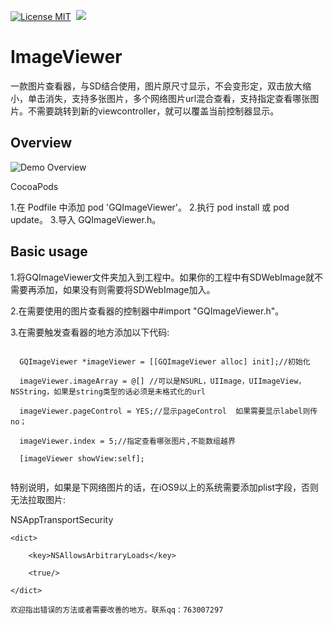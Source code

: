 [![License MIT](https://img.shields.io/badge/license-MIT-green.svg?style=flat)](https://raw.githubusercontent.com/angelcs1990/SRouter/master/LICENSE)&nbsp;
[![](https://img.shields.io/badge/platform-iOS-brightgreen.svg)](http://cocoapods.org/?q=SRouter)&nbsp;

# ImageViewer

一款图片查看器，与SD结合使用，图片原尺寸显示，不会变形定，双击放大缩小，单击消失，支持多张图片，多个网络图片url混合查看，支持指定查看哪张图片。不需要跳转到新的viewcontroller，就可以覆盖当前控制器显示。

## Overview

![Demo Overview](https://github.com/g763007297/ImageViewer/blob/master/Screenshot/demo.gif)

CocoaPods

1.在 Podfile 中添加 pod 'GQImageViewer'。
2.执行 pod install 或 pod update。
3.导入 GQImageViewer.h。

## Basic usage

1.将GQImageViewer文件夹加入到工程中。如果你的工程中有SDWebImage就不需要再添加，如果没有则需要将SDWebImage加入。

2.在需要使用的图片查看器的控制器中#import "GQImageViewer.h"。

3.在需要触发查看器的地方添加以下代码:
``` objc

  GQImageViewer *imageViewer = [[GQImageViewer alloc] init];//初始化
  
  imageViewer.imageArray = @[] //可以是NSURL，UIImage，UIImageView，NSString，如果是string类型的话必须是未格式化的url
  
  imageViewer.pageControl = YES;//显示pageControl  如果需要显示label则传no；
  
  imageViewer.index = 5;//指定查看哪张图片,不能数组越界
  
  [imageViewer showView:self];
  
```

  特别说明，如果是下网络图片的话，在iOS9以上的系统需要添加plist字段，否则无法拉取图片:
  
  <key>NSAppTransportSecurity</key>
  
	<dict>
	
		<key>NSAllowsArbitraryLoads</key>
		
		<true/>
		
	</dict>
	
	欢迎指出错误的方法或者需要改善的地方。联系qq：763007297
